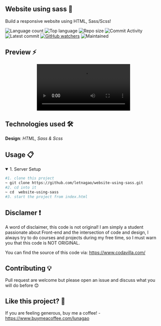 ## Website using sass 🎯
 Build a responsive website using HTML, Sass/Scss!
 
![Language count](https://img.shields.io/github/languages/count/letnagao/website-using-sass?color=green)
![Top language](https://img.shields.io/github/languages/top/letnagao/website-using-sass?color=ff69b4)
![Repo size](https://img.shields.io/github/repo-size/letnagao/website-using-sass?color=yellow)
![Commit Activity](https://img.shields.io/github/commit-activity/y/letnagao/website-using-sass?color=blue)
![Latest commit](https://img.shields.io/github/last-commit/letnagao/website-using-sass?color=red)
[![GitHub watchers](https://img.shields.io/github/watchers/letnagao/website-using-sass?logo=GitHub)](https://github.com/letnagao/website-using-sass/watchers)
![Maintained](https://img.shields.io/maintenance/yes/9999)

</ul><h2> Preview ⚡️</h2>
<p align="center">
  <video src="" />
</p>

## Technologies used 🛠️
**Design**: *HTML, Sass & Scss*<br />

## Usage 📋
<details open>
<summary>1. Server Setup</summary>

```bash
#1. clone this project
~ git clone https://github.com/letnagao/website-using-sass.git
#2. cd into it
~ cd  website-using-sass
#3. start the project from index.html
```

</details>

## Disclamer ❗️
A word of disclaimer, this code is not original! 
I am simply a student passionate about Front-end and the intersection of code and design, I always try to do courses and projects during my free time, so I must warn you that this code is NOT ORIGINAL.

You can find the source of this code via: https://www.codavilla.com/

## Contributing 💡
Pull request are welcome but please open an issue and discuss what you will do before 😊

## Like this project? 💖

If you are feeling generous, buy me a coffee! - https://www.buymeacoffee.com/lunagao

